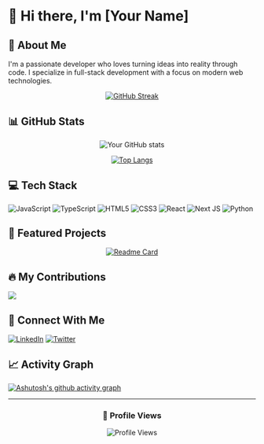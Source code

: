 # 👋 Hi there, I'm [Your Name]

## 🚀 About Me
I'm a passionate developer who loves turning ideas into reality through code. I specialize in full-stack development with a focus on modern web technologies.

<div align="center">
  
[![GitHub Streak](https://github-readme-streak-stats.herokuapp.com/?user=YOUR_GITHUB_USERNAME&theme=dark)](https://github.com/YOUR_GITHUB_USERNAME)

</div>

## 📊 GitHub Stats

<div align="center">
  
![Your GitHub stats](https://github-readme-stats.vercel.app/api?username=weiwang0305&show_icons=true&theme=dark)

[![Top Langs](https://github-readme-stats.vercel.app/api/top-languages/?username=weiwang0305&layout=compact&theme=dark)](https://github.com/weiwang0305)

</div>

## 💻 Tech Stack

![JavaScript](https://img.shields.io/badge/javascript-%23323330.svg?style=for-the-badge&logo=javascript&logoColor=%23F7DF1E)
![TypeScript](https://img.shields.io/badge/typescript-%23007ACC.svg?style=for-the-badge&logo=typescript&logoColor=white)
![HTML5](https://img.shields.io/badge/html5-%23E34F26.svg?style=for-the-badge&logo=html5&logoColor=white)
![CSS3](https://img.shields.io/badge/css3-%231572B6.svg?style=for-the-badge&logo=css3&logoColor=white)
![React](https://img.shields.io/badge/react-%2320232a.svg?style=for-the-badge&logo=react&logoColor=%2361DAFB)
![Next JS](https://img.shields.io/badge/Next-black?style=for-the-badge&logo=next.js&logoColor=white)
![Python](https://img.shields.io/badge/python-3670A0?style=for-the-badge&logo=python&logoColor=ffdd54)

## 🌟 Featured Projects

<div align="center">
  
[![Readme Card](https://github-readme-stats.vercel.app/api/pin/?username=weiwang0305&repo=YOUR_REPO_NAME&theme=dark)](https://github.com/weiwang0305/)

</div>

## 🔥 My Contributions

![](./profile-3d-contrib/profile-night-rainbow.svg)

## 🤝 Connect With Me

[![LinkedIn](https://img.shields.io/badge/linkedin-%230077B5.svg?style=for-the-badge&logo=linkedin&logoColor=white)](https://linkedin.com/in/YOUR_LINKEDIN)
[![Twitter](https://img.shields.io/badge/Twitter-%231DA1F2.svg?style=for-the-badge&logo=Twitter&logoColor=white)](https://twitter.com/YOUR_TWITTER)

## 📈 Activity Graph

[![Ashutosh's github activity graph](https://github-readme-activity-graph.vercel.app/graph?username=YOUR_GITHUB_USERNAME&theme=react-dark)](https://github.com/ashutosh00710/github-readme-activity-graph)

---

<div align="center">
  
### 👀 Profile Views
  
![Profile Views](https://komarev.com/ghpvc/?username=YOUR_GITHUB_USERNAME&color=brightgreen)

</div>
